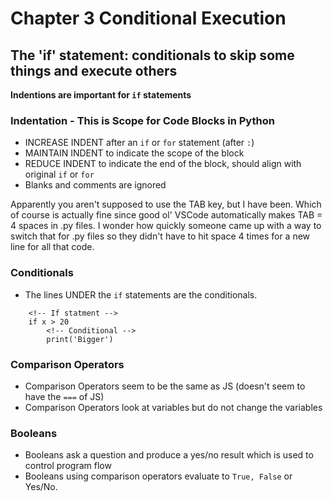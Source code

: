 # Chapter 3 Conditional Execution

## The 'if' statement: conditionals to skip some things and execute others

**Indentions are important for ```if``` statements**
### Indentation - This is Scope for Code Blocks in Python
- INCREASE INDENT after an ```if``` or ```for``` statement (after ```:```)
- MAINTAIN INDENT to indicate the scope of the block
- REDUCE INDENT to indicate the end of the block, should align with original ```if``` or ```for```
- Blanks and comments are ignored

Apparently you aren't supposed to use the TAB key, but I have been. Which of course is actually fine since good ol' VSCode automatically makes TAB = 4 spaces in .py files. I wonder how quickly someone came up with a way to switch that for .py files so they didn't have to hit space 4 times for a new line for all that code.  

### Conditionals

- The lines UNDER the ```if``` statements are the conditionals. 

```
    <!-- If statment -->
    if x > 20
        <!-- Conditional -->
        print('Bigger')
```

### Comparison Operators 
- Comparison Operators seem to be the same as JS (doesn't seem to have the ```===``` of JS)
- Comparison Operators look at variables but do not change the variables

### Booleans
- Booleans ask a question and produce a yes/no result which is used to control program flow
- Booleans using comparison operators evaluate to ```True, False``` or Yes/No. 
